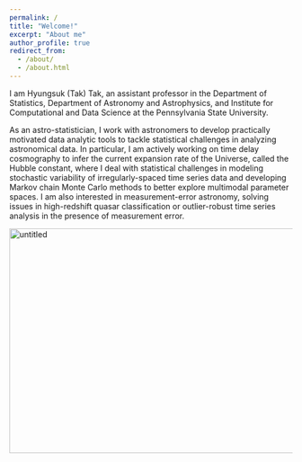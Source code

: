 ```yaml
---
permalink: /
title: "Welcome!"
excerpt: "About me"
author_profile: true
redirect_from: 
  - /about/
  - /about.html
---
```


I am Hyungsuk (Tak) Tak, an assistant professor in the Department of Statistics, Department of Astronomy and Astrophysics, and Institute for Computational and Data Science at the Pennsylvania State University. 

As an astro-statistician, I work with astronomers to develop practically motivated data analytic tools to tackle statistical challenges in analyzing astronomical data. In particular, I am actively working on time delay cosmography to infer the current expansion rate of the Universe, called the Hubble constant, where I deal with statistical challenges in modeling stochastic variability of irregularly-spaced time series data and developing Markov chain Monte Carlo methods to better explore multimodal parameter spaces. I am also interested in measurement-error astronomy, solving issues in high-redshift quasar classification or outlier-robust time series analysis in the presence of measurement error.

<img src="https://hyungsuktak.github.io/images/overview.jpg" width='600' height='400' alt="untitled" class="inline"/>
